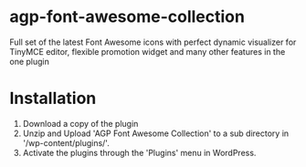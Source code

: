 # agp-font-awesome-collection

Full set of the latest Font Awesome icons with perfect dynamic visualizer for TinyMCE editor, flexible promotion widget and many other features in the one plugin

# Installation

1. Download a copy of the plugin
2. Unzip and Upload 'AGP Font Awesome Collection' to a sub directory in '/wp-content/plugins/'.
3. Activate the plugins through the 'Plugins' menu in WordPress.
